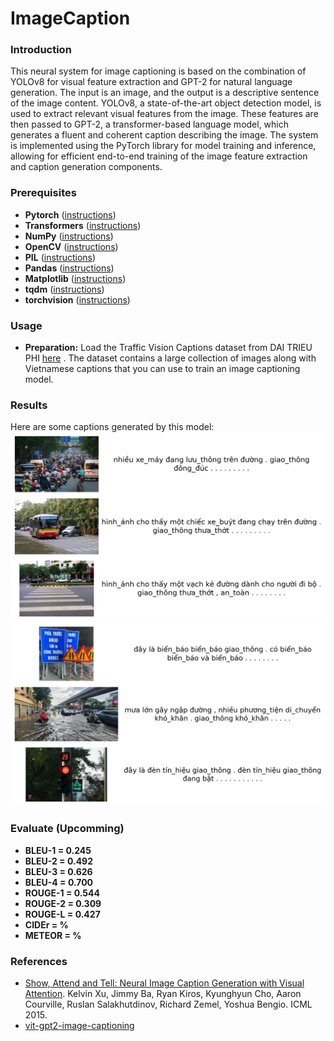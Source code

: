 # ImageCaption
### Introduction
This neural system for image captioning is based on the combination of YOLOv8 for visual feature extraction and GPT-2 for natural language generation. The input is an image, and the output is a descriptive sentence of the image content. YOLOv8, a state-of-the-art object detection model, is used to extract relevant visual features from the image. These features are then passed to GPT-2, a transformer-based language model, which generates a fluent and coherent caption describing the image. The system is implemented using the PyTorch library for model training and inference, allowing for efficient end-to-end training of the image feature extraction and caption generation components.

### Prerequisites
* **Pytorch** ([instructions](https://pytorch.org))
* **Transformers** ([instructions](https://pypi.org/project/transformers/))
* **NumPy** ([instructions](https://scipy.org/install.html))
* **OpenCV** ([instructions](https://pypi.python.org/pypi/opencv-python))
* **PIL** ([instructions](https://pillow.readthedocs.io/en/stable/?badge=latest))
* **Pandas** ([instructions](https://pandas.pydata.org/))
* **Matplotlib** ([instructions](https://matplotlib.org/))
* **tqdm** ([instructions](https://pypi.python.org/pypi/tqdm))
* **torchvision** ([instructions](https://pytorch.org/vision/stable/index.html))

### Usage
* **Preparation:** Load the Traffic Vision Captions dataset from DAI TRIEU PHI [here](https://www.kaggle.com/datasets/trieuphi/traffic-pictures-captioning) . The dataset contains a large collection of images along with Vietnamese captions that you can use to train an image captioning model. 

### Results
Here are some captions generated by this model:
![examples](https://github.com/HTN-DT-Beo/ImageCaption/blob/main/BartPho_ViT_GPT2/test_picture_01.png)
![examples](https://github.com/HTN-DT-Beo/ImageCaption/blob/main/BartPho_ViT_GPT2/test_picture_02.png)

### Evaluate (Upcomming)
* **BLEU-1 = 0.245**
* **BLEU-2 = 0.492**
* **BLEU-3 = 0.626**
* **BLEU-4 = 0.700**
* **ROUGE-1 = 0.544**
* **ROUGE-2 = 0.309**
* **ROUGE-L = 0.427**
* **CIDEr = %**
* **METEOR = %**

### References
* [Show, Attend and Tell: Neural Image Caption Generation with Visual Attention](https://arxiv.org/abs/1502.03044). Kelvin Xu, Jimmy Ba, Ryan Kiros, Kyunghyun Cho, Aaron Courville, Ruslan Salakhutdinov, Richard Zemel, Yoshua Bengio. ICML 2015.
* [vit-gpt2-image-captioning](https://huggingface.co/nlpconnect/vit-gpt2-image-captioning)
